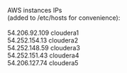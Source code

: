 AWS instances IPs<br>
(added to /etc/hosts for convenience):<br>
<br>
54.206.92.109 cloudera1<br>
54.252.154.13 cloudera2<br>
54.252.148.59 cloudera3<br>
54.252.151.43 cloudera4<br>
54.206.127.74 cloudera5<br>
